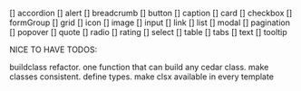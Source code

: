 [] accordion
[] alert
[] breadcrumb
[] button
[] caption
[] card
[] checkbox
[] formGroup
[] grid
[] icon
[] image
[] input
[] link
[] list
[] modal
[] pagination
[] popover
[] quote
[] radio
[] rating
[] select
[] table
[] tabs
[] text
[] tooltip



NICE TO HAVE TODOS:

buildclass refactor. one function that can build any cedar class. make classes consistent. define types.
make clsx available in every template
